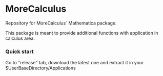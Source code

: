 # MoreCalculus
Repository for MoreCalculus` Mathematica package.

This package is meant to provide additional functions with application in calculus area.

### Quick start

Go to "release" tab, download the latest one and extract it in your $UserBaseDirectory/Applications

